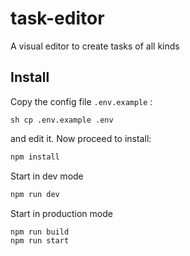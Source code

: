 # task-editor
A visual editor to create tasks of all kinds


## Install

Copy the config file ``.env.example`` :


``sh
cp .env.example .env
``

and edit it. Now proceed to install:

```sh
npm install
```

Start in dev mode
```sh
npm run dev
```

Start in production mode
```sh
npm run build
npm run start
```
